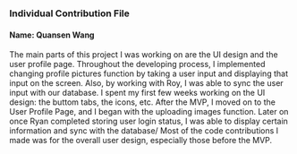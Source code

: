 ### Individual Contribution File
#### Name: Quansen Wang

The main parts of this project I was working on are the UI design and the user profile page. Throughout the developing process, I implemented changing profile pictures function by 
taking a user input and displaying that input on the screen. Also, by working with Roy, I was able to sync the user input with our database.
I spent my first few weeks working on the UI design: the buttom tabs, the icons, etc.
After the MVP, I moved on to the User Profile Page, and I began with the uploading images function. Later on once Ryan completed storing user login status, I was able to display certain information and sync with the database/
Most of the code contributions I made was for the overall user design, especially those before the MVP. 
